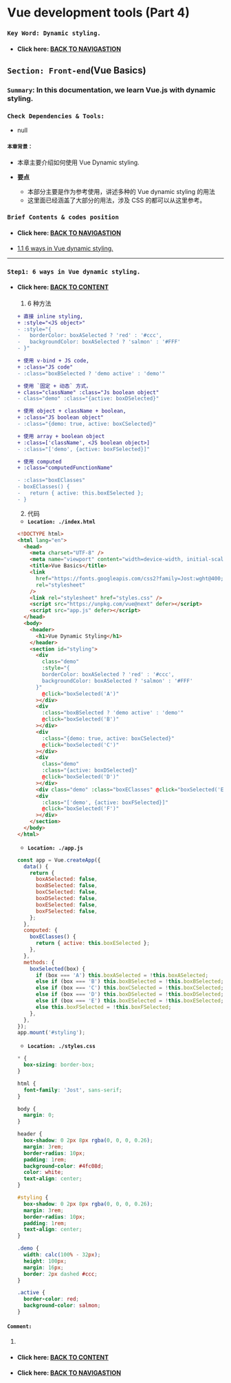 # Vue development tools (Part 4)

### `Key Word: Dynamic styling.`

- #### Click here: [BACK TO NAVIGASTION](https://github.com/DonghaoWu/WebDev-tools-demo/blob/master/README.md)

## `Section: Front-end`(Vue Basics)

### `Summary`: In this documentation, we learn Vue.js with dynamic styling.

### `Check Dependencies & Tools:`

- null

#### `本章背景：`

- 本章主要介绍如何使用 Vue Dynamic styling.

- **要点**

  - 本部分主要是作为参考使用，讲述多种的 Vue dynamic styling 的用法
  - 这里面已经涵盖了大部分的用法，涉及 CSS 的都可以从这里参考。

### <span id="1.0">`Brief Contents & codes position`</span>

- #### Click here: [BACK TO NAVIGASTION](https://github.com/DonghaoWu/WebDev-tools-demo/blob/master/README.md)

- [1.1 6 ways in Vue dynamic styling.](#1.1)

---

### <span id="1.1">`Step1: 6 ways in Vue dynamic styling.`</span>

- #### Click here: [BACK TO CONTENT](#1.0)

  1. 6 种方法

  ```diff
  + 直接 inline styling,
  + :style="<JS object>"
  - :style="{
  -   borderColor: boxASelected ? 'red' : '#ccc',
  -   backgroundColor: boxASelected ? 'salmon' : '#FFF'
  - }"

  + 使用 v-bind + JS code,
  + :class="JS code"
  - :class="boxBSelected ? 'demo active' : 'demo'"

  + 使用 `固定 + 动态` 方式，
  + class="className" :class="Js boolean object"
  - class="demo" :class="{active: boxDSelected}"

  + 使用 object + className + boolean,
  + :class="JS boolean object"
  - :class="{demo: true, active: boxCSelected}"

  + 使用 array + boolean object
  + :class=['className', <JS boolean object>]
  - :class="['demo', {active: boxFSelected}]"

  + 使用 computed
  + :class="computedFunctionName"

  - :class="boxEClasses"
  - boxEClasses() {
  -   return { active: this.boxESelected };
  - }
  ```

  2. 代码

  - **`Location: ./index.html`**

  ```html
  <!DOCTYPE html>
  <html lang="en">
    <head>
      <meta charset="UTF-8" />
      <meta name="viewport" content="width=device-width, initial-scale=1.0" />
      <title>Vue Basics</title>
      <link
        href="https://fonts.googleapis.com/css2?family=Jost:wght@400;700&display=swap"
        rel="stylesheet"
      />
      <link rel="stylesheet" href="styles.css" />
      <script src="https://unpkg.com/vue@next" defer></script>
      <script src="app.js" defer></script>
    </head>
    <body>
      <header>
        <h1>Vue Dynamic Styling</h1>
      </header>
      <section id="styling">
        <div
          class="demo"
          :style="{
          borderColor: boxASelected ? 'red' : '#ccc',
          backgroundColor: boxASelected ? 'salmon' : '#FFF'
        }"
          @click="boxSelected('A')"
        ></div>
        <div
          :class="boxBSelected ? 'demo active' : 'demo'"
          @click="boxSelected('B')"
        ></div>
        <div
          :class="{demo: true, active: boxCSelected}"
          @click="boxSelected('C')"
        ></div>
        <div
          class="demo"
          :class="{active: boxDSelected}"
          @click="boxSelected('D')"
        ></div>
        <div class="demo" :class="boxEClasses" @click="boxSelected('E')"></div>
        <div
          :class="['demo', {active: boxFSelected}]"
          @click="boxSelected('F')"
        ></div>
      </section>
    </body>
  </html>
  ```

  - **`Location: ./app.js`**

  ```js
  const app = Vue.createApp({
    data() {
      return {
        boxASelected: false,
        boxBSelected: false,
        boxCSelected: false,
        boxDSelected: false,
        boxESelected: false,
        boxFSelected: false,
      };
    },
    computed: {
      boxEClasses() {
        return { active: this.boxESelected };
      },
    },
    methods: {
      boxSelected(box) {
        if (box === 'A') this.boxASelected = !this.boxASelected;
        else if (box === 'B') this.boxBSelected = !this.boxBSelected;
        else if (box === 'C') this.boxCSelected = !this.boxCSelected;
        else if (box === 'D') this.boxDSelected = !this.boxDSelected;
        else if (box === 'E') this.boxESelected = !this.boxESelected;
        else this.boxFSelected = !this.boxFSelected;
      },
    },
  });
  app.mount('#styling');
  ```

  - **`Location: ./styles.css`**

  ```css
  * {
    box-sizing: border-box;
  }

  html {
    font-family: 'Jost', sans-serif;
  }

  body {
    margin: 0;
  }

  header {
    box-shadow: 0 2px 8px rgba(0, 0, 0, 0.26);
    margin: 3rem;
    border-radius: 10px;
    padding: 1rem;
    background-color: #4fc08d;
    color: white;
    text-align: center;
  }

  #styling {
    box-shadow: 0 2px 8px rgba(0, 0, 0, 0.26);
    margin: 3rem;
    border-radius: 10px;
    padding: 1rem;
    text-align: center;
  }

  .demo {
    width: calc(100% - 32px);
    height: 100px;
    margin: 16px;
    border: 2px dashed #ccc;
  }

  .active {
    border-color: red;
    background-color: salmon;
  }
  ```

#### `Comment:`

1.

- #### Click here: [BACK TO CONTENT](#1.0)
- #### Click here: [BACK TO NAVIGASTION](https://github.com/DonghaoWu/WebDev-tools-demo/blob/master/README.md)

```

```
